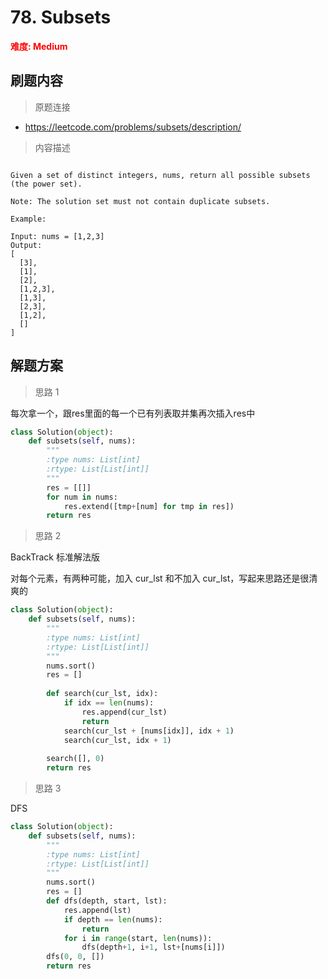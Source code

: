 # 78. Subsets

**<font color=red>难度: Medium</font>**

## 刷题内容

> 原题连接

* https://leetcode.com/problems/subsets/description/

> 内容描述

```

Given a set of distinct integers, nums, return all possible subsets (the power set).

Note: The solution set must not contain duplicate subsets.

Example:

Input: nums = [1,2,3]
Output:
[
  [3],
  [1],
  [2],
  [1,2,3],
  [1,3],
  [2,3],
  [1,2],
  []
]
```

## 解题方案

> 思路 1

每次拿一个，跟res里面的每一个已有列表取并集再次插入res中

```python
class Solution(object):
    def subsets(self, nums):
        """
        :type nums: List[int]
        :rtype: List[List[int]]
        """
        res = [[]]
        for num in nums:
            res.extend([tmp+[num] for tmp in res])
        return res     
```

> 思路 2

BackTrack 标准解法版

对每个元素，有两种可能，加入 cur_lst 和不加入 cur_lst，写起来思路还是很清爽的


```python
class Solution(object):
    def subsets(self, nums):
        """
        :type nums: List[int]
        :rtype: List[List[int]]
        """
        nums.sort()
        res = []
        
        def search(cur_lst, idx):
            if idx == len(nums):
                res.append(cur_lst)
                return
            search(cur_lst + [nums[idx]], idx + 1)
            search(cur_lst, idx + 1)
        
        search([], 0)
        return res
```


> 思路 3

DFS

```python
class Solution(object):
    def subsets(self, nums):
        """
        :type nums: List[int]
        :rtype: List[List[int]]
        """
        nums.sort()
        res = []
        def dfs(depth, start, lst):
            res.append(lst)
            if depth == len(nums):
                return
            for i in range(start, len(nums)):
                dfs(depth+1, i+1, lst+[nums[i]])
        dfs(0, 0, [])
        return res      
```


